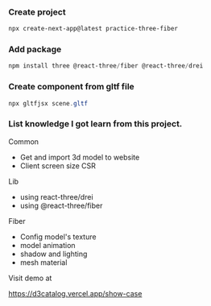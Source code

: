 ### Create project

```powershell
npx create-next-app@latest practice-three-fiber
```

### Add package

```powershell
npm install three @react-three/fiber @react-three/drei
```

### Create component from gltf file

```powershell
npx gltfjsx scene.gltf
```

### List knowledge I got learn from this project.

Common

- Get and import 3d model to website
- Client screen size CSR

Lib

- using react-three/drei
- using @react-three/fiber

Fiber

- Config model's texture
- model animation
- shadow and lighting
- mesh material

Visit demo at

https://d3catalog.vercel.app/show-case

